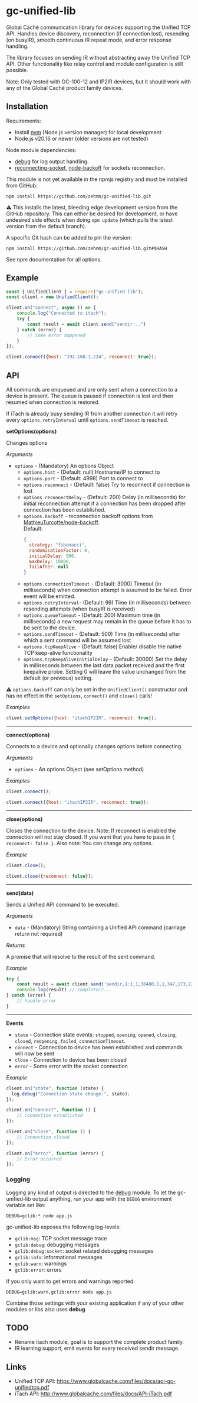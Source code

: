 # gc-unified-lib

Global Caché communication library for devices supporting the Unified TCP API. Handles device discovery, reconnection
(if connection lost), resending (on busyIR), smooth continuous IR repeat mode, and error response handling. 

The library focuses on sending IR without abstracting away the Unified TCP API. Other functionality like relay control
and module configuration is still possible.

Note: Only tested with GC-100-12 and IP2IR devices, but it should work with any of the Global Caché product family devices.

## Installation

Requirements:
- Install [nvm](https://github.com/nvm-sh/nvm) (Node.js version manager) for local development
- Node.js v20.16 or newer (older versions are not tested)

Node module dependencies:
- [debug](https://www.npmjs.com/package/debug) for log output handling.
- [reconnecting-socket](https://www.npmjs.com/package/reconnecting-socket), [node-backoff](https://www.npmjs.com/package/node-backoff)
  for sockets reconnection.

This module is not yet available in the npmjs registry and must be installed from GitHub:

```shell
npm install https://github.com/zehnm/gc-unified-lib.git
```

⚠️ This installs the latest, bleeding edge development version from the GitHub repository. This can either be desired
for development, or have undesired side effects when doing `npm update` (which pulls the latest version from the default
branch).

A specific Git hash can be added to pin the version:

```shell
npm install https://github.com/zehnm/gc-unified-lib.git#$HASH
```
See npm documentation for all options.

## Example

```js
const { UnifiedClient } = require("gc-unified-lib");
const client = new UnifiedClient();

client.on("connect", async () => {
    console.log("Connected to itach");
    try {
        const result = await client.send("sendir:..")
    } catch (error) {
        // Some error happened
    }
});

client.connect({host: "192.168.1.234", reconnect: true});
```

## API

All commands are enqueued and are only sent when a connection to a device is present. The queue is paused if
connection is lost and then resumed when connection is restored.

If iTach is already busy sending IR from another connection it will retry every `options.retryInterval` until
`options.sendTimeout` is reached.

__setOptions(options)__

Changes options

_Arguments_

- `options` - (Mandatory) An options Object
    - `options.host` - (Default: null) Hostname/IP to connect to
    - `options.port` - (Default: 4998) Port to connect to
    - `options.reconnect` - (Default: false) Try to reconnect if connection is lost
    - `options.reconnectDelay` - (Default: 200) Delay (in milliseconds) for initial reconnection attempt if a connection
      has been dropped after connection has been established.
    - `options.backoff` - reconnection backoff options from [MathieuTurcotte/node-backoff](https://github.com/MathieuTurcotte/node-backoff#readme).  
       Default:
      ```js
      {
        strategy: "fibonacci",
        randomisationFactor: 0,
        initialDelay: 500,
        maxDelay: 10000,
        failAfter: null
      }
      ```
    - `options.connectionTimeout` - (Default: 3000) Timeout (in milliseconds) when connection attempt is assumed to be
      failed. Error event will be emitted.
    - `options.retryInterval`- (Default: 99) Time (in milliseconds) between resending attempts (when busyIR is received)
    - `options.queueTimeout` - (Default: 200) Maximum time (in milliseconds) a new request may remain in the queue
      before it has to be sent to the device.
    - `options.sendTimeout` - (Default: 500) Time (in milliseconds) after which a sent command will be assumed lost
    - `options.tcpKeepAlive` - (Default: false) Enable/ disable the native TCP keep-alive functionality
    - `options.tcpKeepAliveInitialDelay` - (Default: 30000) Set the delay in milliseconds between the last data packet
      received and the first keepalive probe. Setting 0 will leave the value unchanged from the default (or previous) setting.

⚠️ `options.backoff` can only be set in the `UnifiedClient()` constructor and has no effect in the `setOptions`,
   `connect()` and `close()` calls! 

_Examples_

```js
client.setOptions({host: "itachIP2IR", reconnect: true});
```

---------------------------------------

__connect(options)__

Connects to a device and optionally changes options before connecting.

_Arguments_

- `options` - An options Object (see setOptions method)

_Examples_

```js
client.connect();
```

```js
client.connect({host: "itachIP2IR", reconnect: true});
```

---------------------------------------

__close(options)__

Closes the connection to the device. Note: If reconnect is enabled the connection will not stay closed. If you
want that you have to pass in `{ reconnect: false }`.
Also note: You can change any options.

_Example_

```js
client.close();
```

```js
client.close({reconnect: false});
```

---------------------------------------

__send(data)__

Sends a Unified API command to be executed.

_Arguments_

- `data` - (Mandatory) String containing a Unified API command (carriage return not required)

_Returns_

A promise that will resolve to the result of the sent command.

_Example_

```js
try {
    const result = await client.send('sendir,1:1,1,38400,1,1,347,173,22,22,22,65,22,22,22,22,22,65,22,22,22,22,22,22,22,22,22,22,22,65,22,22,22,65,22,65,22,22,22,22,22,22,22,22,22,65,22,22,22,22,22,22,22,22,22,22,22,65,22,65,22,22,22,65,22,65,22,65,22,65,22,65,22,1657')
    console.log(result) // completeir...
} catch (error) {
    // handle error
}
```

---------------------------------------

__Events__

- `state` - Connection state events: `stopped`, `opening`, `opened`, `closing`, `closed`, `reopening`, `failed`, `connectionTimeout`.
- `connect` - Connection to device has been established and commands will now be sent
- `close` - Connection to device has been closed
- `error` - Some error with the socket connection

_Example_

```js
client.on("state", function (state) {
  log.debug("Connection state change:", state);
});

client.on("connect", function () {
    // Connection established
});

client.on("close", function () {
    // Connection closed
});

client.on("error", function (error) {
    // Error occurred
});
```

### Logging

Logging any kind of output is directed to the [debug](https://www.npmjs.com/package/debug) module.
To let the gc-unified-lib output anything, run your app with the `DEBUG` environment variable set like:

```shell
DEBUG=gclib:* node app.js
```

gc-unified-lib exposes the following log-levels:

- `gclib:msg`: TCP socket message trace
- `gclib:debug`: debugging messages
- `gclib:debug:socket`: socket related debugging messages 
- `gclib:info`: informational messages
- `gclib:warn`: warnings
- `gclib:error`: errors

If you only want to get errors and warnings reported:

```shell
DEBUG=gclib:warn,gclib:error node app.js
```

Combine those settings with your existing application if any of your other modules or libs also uses __debug__

## TODO

- Rename itach module, goal is to support the complete product family.
- IR learning support, emit events for every received sendir message.

## Links

- Unified TCP API: <https://www.globalcache.com/files/docs/api-gc-unifiedtcp.pdf>
- iTach API: <http://www.globalcache.com/files/docs/API-iTach.pdf>
